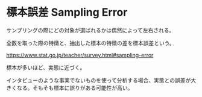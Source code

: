 # 標本誤差 Sampling Error

サンプリングの際にどの対象が選ばれるかは偶然によって左右される。

全数を取った際の特徴と、抽出した標本の特徴の差を標本誤差という。

https://www.stat.go.jp/teacher/survey.html#sampling-error

標本が多いほど、実態に近づく。

インタビューのような事実でないものを使って分析する場合、実態との誤差が大きくなる。そもそも標本に誤りがある可能性が高い。
